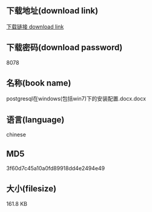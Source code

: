 ## 下载地址(download link)
[下载链接 download link](https://voluble-croquembouche-d321dc.netlify.app/?s=postgresql%E5%9C%A8windows%28%E5%8C%85%E6%8B%ACwin7%29%E4%B8%8B%E7%9A%84%E5%AE%89%E8%A3%85%E9%85%8D%E7%BD%AE.docx)

## 下载密码(download password)
8078

## 名称(book name)
postgresql在windows(包括win7)下的安装配置.docx.docx

## 语言(language)
chinese

## MD5
3f60d7c45a10a0fd89918dd4e2494e49

## 大小(filesize)
161.8 KB
